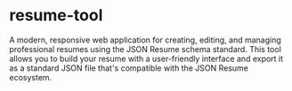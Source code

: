 # resume-tool
A modern, responsive web application for creating, editing, and managing professional resumes using the JSON Resume schema standard. This tool allows you to build your resume with a user-friendly interface and export it as a standard JSON file that's compatible with the JSON Resume ecosystem.

